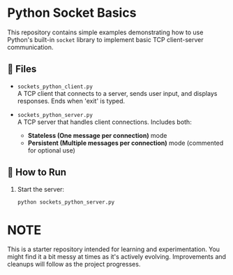 # Python Socket Basics

This repository contains simple examples demonstrating how to use Python's built-in `socket` library to implement basic TCP client-server communication.

## 📄 Files

- `sockets_python_client.py`  
  A TCP client that connects to a server, sends user input, and displays responses. Ends when 'exit' is typed.

- `sockets_python_server.py`  
  A TCP server that handles client connections. Includes both:
  - **Stateless (One message per connection)** mode
  - **Persistent (Multiple messages per connection)** mode (commented for optional use)

## 🚀 How to Run

1. Start the server:
   ```bash
   python sockets_python_server.py


# NOTE
This is a starter repository intended for learning and experimentation. You might find it a bit messy at times as it's actively evolving. Improvements and cleanups will follow as the project progresses.